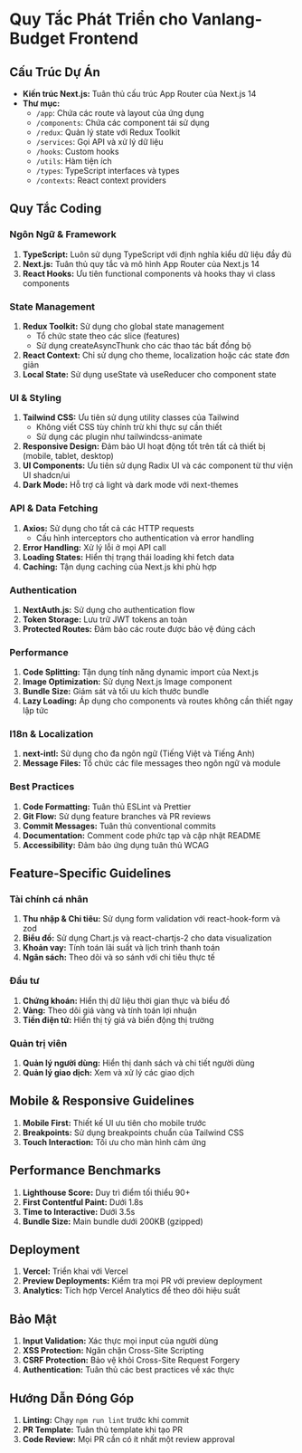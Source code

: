 # Quy Tắc Phát Triển cho Vanlang-Budget Frontend

## Cấu Trúc Dự Án
- **Kiến trúc Next.js:** Tuân thủ cấu trúc App Router của Next.js 14
- **Thư mục:**
  - `/app`: Chứa các route và layout của ứng dụng
  - `/components`: Chứa các component tái sử dụng
  - `/redux`: Quản lý state với Redux Toolkit
  - `/services`: Gọi API và xử lý dữ liệu
  - `/hooks`: Custom hooks
  - `/utils`: Hàm tiện ích
  - `/types`: TypeScript interfaces và types
  - `/contexts`: React context providers

## Quy Tắc Coding

### Ngôn Ngữ & Framework
1. **TypeScript:** Luôn sử dụng TypeScript với định nghĩa kiểu dữ liệu đầy đủ
2. **Next.js:** Tuân thủ quy tắc và mô hình App Router của Next.js 14
3. **React Hooks:** Ưu tiên functional components và hooks thay vì class components

### State Management
1. **Redux Toolkit:** Sử dụng cho global state management
   - Tổ chức state theo các slice (features)
   - Sử dụng createAsyncThunk cho các thao tác bất đồng bộ
2. **React Context:** Chỉ sử dụng cho theme, localization hoặc các state đơn giản
3. **Local State:** Sử dụng useState và useReducer cho component state

### UI & Styling
1. **Tailwind CSS:** Ưu tiên sử dụng utility classes của Tailwind
   - Không viết CSS tùy chỉnh trừ khi thực sự cần thiết
   - Sử dụng các plugin như tailwindcss-animate
2. **Responsive Design:** Đảm bảo UI hoạt động tốt trên tất cả thiết bị (mobile, tablet, desktop)
3. **UI Components:** Ưu tiên sử dụng Radix UI và các component từ thư viện UI shadcn/ui
4. **Dark Mode:** Hỗ trợ cả light và dark mode với next-themes

### API & Data Fetching
1. **Axios:** Sử dụng cho tất cả các HTTP requests
   - Cấu hình interceptors cho authentication và error handling
2. **Error Handling:** Xử lý lỗi ở mọi API call
3. **Loading States:** Hiển thị trạng thái loading khi fetch data
4. **Caching:** Tận dụng caching của Next.js khi phù hợp

### Authentication
1. **NextAuth.js:** Sử dụng cho authentication flow
2. **Token Storage:** Lưu trữ JWT tokens an toàn
3. **Protected Routes:** Đảm bảo các route được bảo vệ đúng cách

### Performance
1. **Code Splitting:** Tận dụng tính năng dynamic import của Next.js
2. **Image Optimization:** Sử dụng Next.js Image component
3. **Bundle Size:** Giám sát và tối ưu kích thước bundle
4. **Lazy Loading:** Áp dụng cho components và routes không cần thiết ngay lập tức

### I18n & Localization
1. **next-intl:** Sử dụng cho đa ngôn ngữ (Tiếng Việt và Tiếng Anh)
2. **Message Files:** Tổ chức các file messages theo ngôn ngữ và module

### Best Practices
1. **Code Formatting:** Tuân thủ ESLint và Prettier
2. **Git Flow:** Sử dụng feature branches và PR reviews
3. **Commit Messages:** Tuân thủ conventional commits
4. **Documentation:** Comment code phức tạp và cập nhật README
5. **Accessibility:** Đảm bảo ứng dụng tuân thủ WCAG

## Feature-Specific Guidelines

### Tài chính cá nhân
1. **Thu nhập & Chi tiêu:** Sử dụng form validation với react-hook-form và zod
2. **Biểu đồ:** Sử dụng Chart.js và react-chartjs-2 cho data visualization
3. **Khoản vay:** Tính toán lãi suất và lịch trình thanh toán
4. **Ngân sách:** Theo dõi và so sánh với chi tiêu thực tế

### Đầu tư
1. **Chứng khoán:** Hiển thị dữ liệu thời gian thực và biểu đồ
2. **Vàng:** Theo dõi giá vàng và tính toán lợi nhuận
3. **Tiền điện tử:** Hiển thị tỷ giá và biến động thị trường

### Quản trị viên
1. **Quản lý người dùng:** Hiển thị danh sách và chi tiết người dùng
2. **Quản lý giao dịch:** Xem và xử lý các giao dịch

## Mobile & Responsive Guidelines
1. **Mobile First:** Thiết kế UI ưu tiên cho mobile trước
2. **Breakpoints:** Sử dụng breakpoints chuẩn của Tailwind CSS
3. **Touch Interaction:** Tối ưu cho màn hình cảm ứng

## Performance Benchmarks
1. **Lighthouse Score:** Duy trì điểm tối thiểu 90+
2. **First Contentful Paint:** Dưới 1.8s
3. **Time to Interactive:** Dưới 3.5s
4. **Bundle Size:** Main bundle dưới 200KB (gzipped)

## Deployment
1. **Vercel:** Triển khai với Vercel
2. **Preview Deployments:** Kiểm tra mọi PR với preview deployment
3. **Analytics:** Tích hợp Vercel Analytics để theo dõi hiệu suất

## Bảo Mật
1. **Input Validation:** Xác thực mọi input của người dùng
2. **XSS Protection:** Ngăn chặn Cross-Site Scripting
3. **CSRF Protection:** Bảo vệ khỏi Cross-Site Request Forgery
4. **Authentication:** Tuân thủ các best practices về xác thực

## Hướng Dẫn Đóng Góp
1. **Linting:** Chạy `npm run lint` trước khi commit
2. **PR Template:** Tuân thủ template khi tạo PR
3. **Code Review:** Mọi PR cần có ít nhất một review approval 